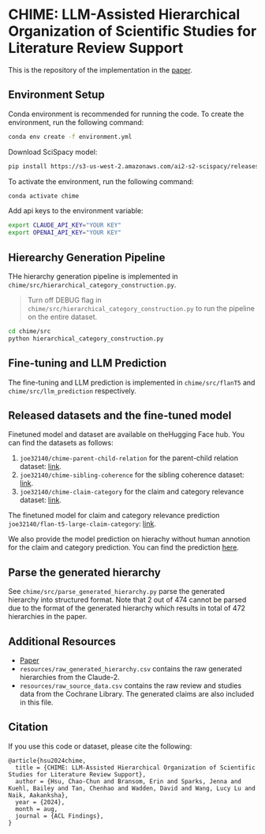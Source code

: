 # CHIME: LLM-Assisted Hierarchical Organization of Scientific Studies for Literature Review Support

This is the repository of the implementation in the [paper](https://arxiv.org/abs/2407.16148).

## Environment Setup

Conda environment is recommended for running the code. To create the environment, run the following command:
```bash
conda env create -f environment.yml
```

Download SciSpacy model:
```bash
pip install https://s3-us-west-2.amazonaws.com/ai2-s2-scispacy/releases/v0.5.4/en_core_sci_sm-0.5.4.tar.gz
```

To activate the environment, run the following command:
```bash
conda activate chime
```

Add api keys to the environment variable:
```bash
export CLAUDE_API_KEY="YOUR KEY"
export OPENAI_API_KEY="YOUR KEY"
```

## Hierearchy Generation Pipeline

THe hierarchy generation pipeline is implemented in `chime/src/hierarchical_category_construction.py`. 

> Turn off DEBUG flag in `chime/src/hierarchical_category_construction.py` to run the pipeline on the entire dataset.

```bash
cd chime/src
python hierarchical_category_construction.py
```
## Fine-tuning and LLM Prediction

The fine-tuning and LLM prediction is implemented in `chime/src/flanT5` and `chime/src/llm_prediction` respectively.

## Released datasets and the fine-tuned model

Finetuned model and dataset are available on theHugging Face hub. 
You can find the datasets as follows:
1. `joe32140/chime-parent-child-relation` for the parent-child relation dataset: [link](https://huggingface.co/datasets/joe32140/chime-parent-child-relation).
2. `joe32140/chime-sibling-coherence` for the sibling coherence dataset: [link](https://huggingface.co/datasets/joe32140/chime-sibling-coherence).
3. `joe32140/chime-claim-category` for the claim and category relevance dataset: [link](https://huggingface.co/datasets/joe32140/chime-claim-category).

The finetuned model for claim and category relevance prediction `joe32140/flan-t5-large-claim-category`: [link](https://huggingface.co/joe32140/flan-t5-large-claim-category).

We also provide the model prediction on hierachy without human annotion for the claim and category prediction. You can find the prediction [here](https://huggingface.co/joe32140/flan-t5-large-claim-category).

## Parse the generated hierarchy
See `chime/src/parse_generated_hierarchy.py` parse the generated hierarchy into structured format. Note that 2 out of 474 cannot be parsed due to the format of the generated hierarchy which results in total of 472 hierarchies in the paper.

## Additional Resources

- [Paper](https://arxiv.org/abs/2407.16148)
- `resources/raw_generated_hierarchy.csv` contains the raw generated hierarchies from the Claude-2.
- `resources/raw_source_data.csv` contains the raw review and studies data from the Cochrane Library. The generated claims are also included in this file.

## Citation

If you use this code or dataset, please cite the following:

```
@article{hsu2024chime,
  title = {CHIME: LLM-Assisted Hierarchical Organization of Scientific Studies for Literature Review Support},
  author = {Hsu, Chao-Chun and Bransom, Erin and Sparks, Jenna and Kuehl, Bailey and Tan, Chenhao and Wadden, David and Wang, Lucy Lu and Naik, Aakanksha},
  year = {2024},
  month = aug,
  journal = {ACL Findings},
}
```
